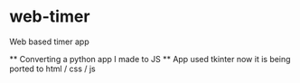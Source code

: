 # web-timer
Web based timer app

** Converting a python app I made to JS
** App used tkinter now it is being ported to html / css / js
